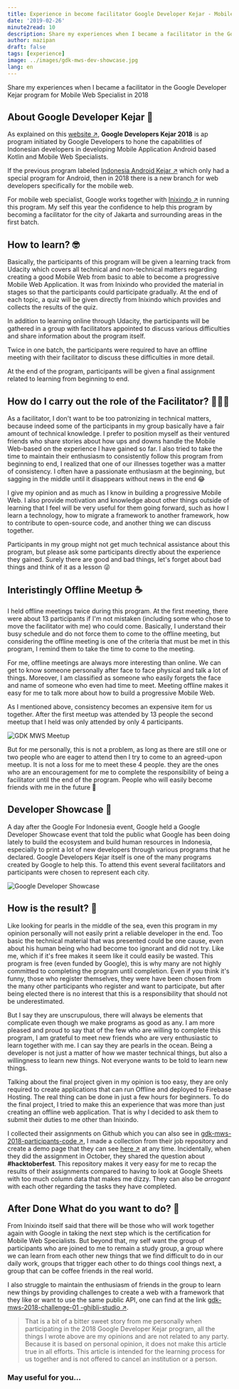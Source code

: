```yaml
---
title: Experience in become facilitator Google Developer Kejar - Mobile Web Specialist 2018
date: '2019-02-26'
minute2read: 10
description: Share my experiences when I became a facilitator in the Google Developer Kejar program for Mobile Web Specialist in 2018
author: mazipan
draft: false
tags: [experience]
image: ../images/gdk-mws-dev-showcase.jpg
lang: en
---
```


Share my experiences when I became a facilitator in the Google Developer Kejar program for Mobile Web Specialist in 2018

## About Google Developer Kejar 🏃‍

As explained on this [website ↗️](https://events.withgoogle.com/googledeveloperskejar/), **Google Developers Kejar 2018** is ap program initiated by Google Developers to hone the capabilities of Indonesian developers in developing Mobile Application Android based Kotlin and Mobile Web Specialists.

If the previous program labeled [Indonesia Android Kejar ↗️](https://events.withgoogle.com/indonesiaandroidkejar/) which only had a special program for Android, then in 2018 there is a new branch for web developers specifically for the mobile web.

For mobile web specialist, Google works together with [Inixindo ↗️](https://inixindo.co.id/) in running this program. My self this year the confidence to help this program by becoming a facilitator for the city of Jakarta and surrounding areas in the first batch.

## How to learn? 🤓

Basically, the participants of this program will be given a learning track from Udacity which covers all technical and non-technical matters regarding creating a good Mobile Web from basic to able to become a progressive Mobile Web Application. It was from Inixindo who provided the material in stages so that the participants could participate gradually. At the end of each topic, a quiz will be given directly from Inixindo which provides and collects the results of the quiz.

In addition to learning online through Udacity, the participants will be gathered in a group with facilitators appointed to discuss various difficulties and share information about the program itself.

Twice in one batch, the participants were required to have an offline meeting with their facilitator to discuss these difficulties in more detail.

At the end of the program, participants will be given a final assignment related to learning from beginning to end.

## How do I carry out the role of the Facilitator? 👨‍👧‍👦

As a facilitator, I don't want to be too patronizing in technical matters, because indeed some of the participants in my group basically have a fair amount of technical knowledge. I prefer to position myself as their ventured friends who share stories about how ups and downs handle the Mobile Web-based on the experience I have gained so far. I also tried to take the time to maintain their enthusiasm to consistently follow this program from beginning to end, I realized that one of our illnesses together was a matter of consistency. I often have a passionate enthusiasm at the beginning, but sagging in the middle until it disappears without news in the end 😂

I give my opinion and as much as I know in building a progressive Mobile Web. I also provide motivation and knowledge about other things outside of learning that I feel will be very useful for them going forward, such as how I learn a technology, how to migrate a framework to another framework, how to contribute to open-source code, and another thing we can discuss together.

Participants in my group might not get much technical assistance about this program, but please ask some participants directly about the experience they gained. Surely there are good and bad things, let's forget about bad things and think of it as a lesson 😜

## Interistingly Offline Meetup ☕️

I held offline meetings twice during this program. At the first meeting, there were about 13 participants if I'm not mistaken (including some who chose to move the facilitator with me) who could come. Basically, I understand their busy schedule and do not force them to come to the offline meeting, but considering the offline meeting is one of the criteria that must be met in this program, I remind them to take the time to come to the meeting.

For me, offline meetings are always more interesting than online. We can get to know someone personally after face to face physical and talk a lot of things. Moreover, I am classified as someone who easily forgets the face and name of someone who even had time to meet. Meeting offline makes it easy for me to talk more about how to build a progressive Mobile Web.

As I mentioned above, consistency becomes an expensive item for us together. After the first meetup was attended by 13 people the second meetup that I held was only attended by only 4 participants.

![GDK MWS Meetup](../images/gdk-mws-meetup.jpg)

But for me personally, this is not a problem, as long as there are still one or two people who are eager to attend then I try to come to an agreed-upon meetup. It is not a loss for me to meet these 4 people. they are the ones who are an encouragement for me to complete the responsibility of being a facilitator until the end of the program. People who will easily become friends with me in the future 🤩

## Developer Showcase 🌅

A day after the Google For Indonesia event, Google held a Google Developer Showcase event that told the public what Google has been doing lately to build the ecosystem and build human resources in Indonesia, especially to print a lot of new developers through various programs that he declared. Google Developers Kejar itself is one of the many programs created by Google to help this. To attend this event several facilitators and participants were chosen to represent each city.

![Google Developer Showcase](../images/gdk-mws-dev-showcase.jpg)

## How is the result? 💎

Like looking for pearls in the middle of the sea, even this program in my opinion personally will not easily print a reliable developer in the end. Too basic the technical material that was presented could be one cause, even about his human being who had become too ignorant and did not try. Like me, which if it's free makes it seem like it could easily be wasted. This program is free (even funded by Google), this is why many are not highly committed to completing the program until completion. Even if you think it's funny, those who register themselves, they were have been chosen from the many other participants who register and want to participate, but after being elected there is no interest that this is a responsibility that should not be underestimated.

But I say they are unscrupulous, there will always be elements that complicate even though we make programs as good as any. I am more pleased and proud to say that of the few who are willing to complete this program, I am grateful to meet new friends who are very enthusiastic to learn together with me. I can say they are pearls in the ocean. Being a developer is not just a matter of how we master technical things, but also a willingness to learn new things. Not everyone wants to be told to learn new things.

Talking about the final project given in my opinion is too easy, they are only required to create applications that can run Offline and deployed to Firebase Hosting. The real thing can be done in just a few hours for beginners. To do the final project, I tried to make this an experience that was more than just creating an offline web application. That is why I decided to ask them to submit their duties to me other than Inixindo.

I collected their assignments on Github which you can also see in [gdk-mws-2018-participants-code ↗️](https://github.com/mazipan/gdk-mws-2018-participants-code), I made a collection from their job repository and create a demo page that they can see [here ↗️](https://mazipan.github.io/gdk-mws-2018-participants-code/) at any time. Incidentally, when they did the assignment in October, they shared the question about **#hacktoberfest**. This repository makes it very easy for me to recap the results of their assignments compared to having to look at Google Sheets with too much column data that makes me dizzy. They can also be *arrogant* with each other regarding the tasks they have completed.

## After Done What do you want to do? 🎉

From Inixindo itself said that there will be those who will work together again with Google in taking the next step which is the certification for Mobile Web Specialists. But beyond that, my self want the group of participants who are joined to me to remain a study group, a group where we can learn from each other new things that we find difficult to do in our daily work, groups that trigger each other to do things cool things next, a group that can be coffee friends in the real world.

I also struggle to maintain the enthusiasm of friends in the group to learn new things by providing challenges to create a web with a framework that they like or want to use the same public API, one can find at the link [gdk-mws-2018-challenge-01 -ghibli-studio ↗️](https://github.com/mazipan/gdk-mws-2018-challenge-01-ghibli-studio).

> That is a bit of a bitter sweet story from me personally when participating in the 2018 Google Developer Kejar program, all the things I wrote above are my opinions and are not related to any party. Because it is based on personal opinion, it does not make this article true in all efforts. This article is intended for the learning process for us together and is not offered to cancel an institution or a person.

### May useful for you...
